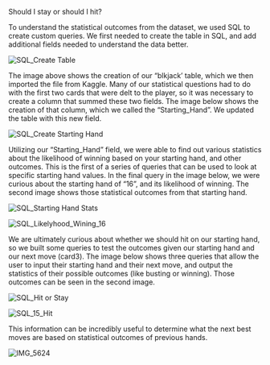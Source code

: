 Should I stay or should I hit?

To understand the statistical outcomes from the dataset, we used SQL to create custom queries. We first needed to create the table in SQL, and add additional fields needed to understand the data better.

![SQL_Create Table](https://github.com/user-attachments/assets/1b63600c-ffe1-442b-bd90-21d12b6c4f9a)

The image above shows the creation of our “blkjack’ table, which we then imported the file from Kaggle. 
Many of our statistical questions had to do with the first two cards that were delt to the player, so it was necessary to create a column that summed these two fields. The image below shows the creation of that column, which we called the “Starting_Hand”. We updated the table with this new field. 

![SQL_Create Starting Hand](https://github.com/user-attachments/assets/71a70790-256e-487e-a0fa-86cdc5f122cc)


Utilizing our “Starting_Hand” field, we were able to find out various statistics about the likelihood of winning based on your starting hand, and other outcomes. This is the first of a series of queries that can be used to look at specific starting hand values. In the final query in the image below, we were curious about the starting hand of “16”, and its likelihood of winning. The second image shows those statistical outcomes from that starting hand.

![SQL_Starting Hand Stats](https://github.com/user-attachments/assets/eeab7af7-8202-4c49-b726-bb831bfadb00)

![SQL_Likelyhood_Wining_16](https://github.com/user-attachments/assets/463a2ebf-4391-4cc9-80a6-0c3899e1ead0)


We are ultimately curious about whether we should hit on our starting hand, so we built some queries to test the outcomes given our starting hand and our next move (card3). The image below shows three queries that allow the user to input their starting hand and their next move, and output the statistics of their possible outcomes (like busting or winning). Those outcomes can be seen in the second image.

![SQL_Hit or Stay](https://github.com/user-attachments/assets/0ffa957e-3911-4878-b461-25bb9b2314df)

![SQL_15_Hit](https://github.com/user-attachments/assets/af3f179d-64a7-4313-b515-6d9c1187a3e5)

This information can be incredibly useful to determine what the next best moves are based on statistical outcomes of previous hands. 

![IMG_5624](https://github.com/user-attachments/assets/1a89d837-30cb-4aff-aaed-cc46d46e6975)
